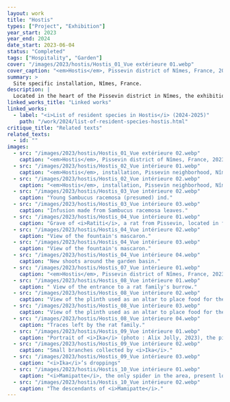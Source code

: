```yaml
---
layout: work
title: "Hostis"
types: ["Project", "Exhibition"]
year_start: 2023
year_end: 2024
date_start: 2023-06-04
status: "Completed"
tags: ["Hospitality", "Garden"]
cover: "/images/2023/hostis/Hostis_01_Vue extérieure 01.webp"
cover_caption: "<em>Hostis</em>, Pissevin district of Nîmes, France, 2023 — External view."
summary: >
  Site specific installation, Nîmes, France.
description: |
  Located in the heart of the Pissevin district in Nîmes, the exhibition « Hostis » takes place in the former premises of a Muslim funeral home, far removed from the conventional universe of contemporary art. This neighborhood, a witness to the utopian architecture of the 1960s–70s « Grands Ensembles », is currently marked by degradation and drug trafficking. In this context, the location serves as the ideal backdrop for a unique metamorphosis. This space, awaiting demolition and originally chosen as a creative site, has been transformed into an unconventional indoor garden. It is not an ordinary garden: it emerges from soil mixed with plant debris, pigeon droppings, and concrete rubble. Plants from the surrounding area of the neighborhood were replanted with their original soil, containing other seeds, thus giving rise to unexpected new growth. These plants are also encouraged to reproduce within this semi-enclosed ecosystem, where I integrate myself as part of the life cycle of this space, attracting and fostering the presence of various living beings.
linked_works_title: "Linked works"   
linked_works:
  - label: "<i>List of resident species in Hostis</i> (2024-2025)"
    path: "/work/2024/list-of-resident-species-hostis.html"
critique_title: "Related texts"
related_texts:
  - id: ""
images:
  - src: "/images/2023/hostis/Hostis_01_Vue extérieure 02.webp"
    caption: "<em>Hostis</em>, Pissevin district of Nîmes, France, 2023 — External view."
  - src: "/images/2023/hostis/Hostis_02_Vue intérieure 01.webp"
    caption: "<em>Hostis</em>, installation, Pissevin neighborhood, Nîmes, France, 2023."
  - src: "/images/2023/hostis/Hostis_02_Vue intérieure 02.webp"
    caption: "<em>Hostis</em>, installation, Pissevin neighborhood, Nîmes, France, 2023."
  - src: "/images/2023/hostis/Hostis_03_Vue intérieure 02.webp"
    caption: "Young Sambucus racemosa (presumed) ind."
  - src: "/images/2023/hostis/Hostis_03_Vue intérieure 03.webp"
    caption: "Infusion made from Sambucus racemosa leaves."
  - src: "/images/2023/hostis/Hostis_04_Vue intérieure 01.webp"
    caption: "Grave of <i>Ratiti</i>, a rat from Pissevin, located in front of the garden basin."
  - src: "/images/2023/hostis/Hostis_04_Vue intérieure 02.webp"
    caption: "View of the fountain's mascaron."
  - src: "/images/2023/hostis/Hostis_04_Vue intérieure 03.webp"
    caption: "View of the fountain's mascaron."
  - src: "/images/2023/hostis/Hostis_04_Vue intérieure 04.webp"
    caption: "New shoots around the garden basin."
  - src: "/images/2023/hostis/Hostis_07_Vue intérieure 01.webp"
    caption: "<em>Hostis</em>, Pissevin district of Nîmes, France, 2023."
  - src: "/images/2023/hostis/Hostis_08_Vue intérieure 01.webp"
    caption: " View of the entrance to a rat family's burrow."
  - src: "/images/2023/hostis/Hostis_08_Vue intérieure 02.webp"
    caption: "View of the plinth used as an altar to place food for the rat family."
  - src: "/images/2023/hostis/Hostis_08_Vue intérieure 03.webp"
    caption: "View of the plinth used as an altar to place food for the rat family."
  - src: "/images/2023/hostis/Hostis_08_Vue intérieure 04.webp"
    caption: "Traces left by the rat family."
  - src: "/images/2023/hostis/Hostis_09_Vue intérieure 01.webp"
    caption: "Portrait of <i>Ika</i> (photo : Alix Jolly, 2023), the pigeon who lived in the garden, and wall support where she liked to rest."
  - src: "/images/2023/hostis/Hostis_09_Vue intérieure 02.webp"
    caption: "Small branches collected by <i>Ika</i>."
  - src: "/images/2023/hostis/Hostis_09_Vue intérieure 03.webp"
    caption: "<i>Ika</i>’s droppings"
  - src: "/images/2023/hostis/Hostis_10_Vue intérieure 01.webp"
    caption: "<i>Mamipatte</i>, the only spider in the area, present long before the garden was installed."
  - src: "/images/2023/hostis/Hostis_10_Vue intérieure 02.webp"
    caption: "The descendants of <i>Mamipatte</i>."
---
```

